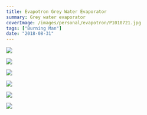 ```yaml
---
title: Evapotron Grey Water Evaporator
summary: Grey water evaporator
coverImage: /images/personal/evapotron/P1010721.jpg
tags: ["Burning Man"]
date: "2018-08-31"
---
```


![](/images/personal/evapotron/P1010722.jpg)

![](/images/personal/evapotron/P1140936.jpg)

![](/images/personal/evapotron/P1140938.jpg)

![](/images/personal/evapotron/P1140954.jpg)

![](/images/personal/evapotron/P1140941.jpg)

![](/images/personal/evapotron/P1140942.jpg)
